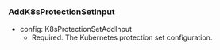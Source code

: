 ### AddK8sProtectionSetInput


- config: K8sProtectionSetAddInput
  - Required. The Kubernetes protection set configuration.
